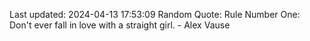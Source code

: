 Last updated: 2024-04-13 17:53:09
Random Quote: Rule Number One: Don't ever fall in love with a straight girl. - Alex Vause